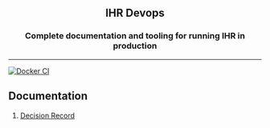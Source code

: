 <h2 align="center"><b>IHR Devops</b></h2>

<h3 align="center">Complete documentation and tooling for running IHR in production</h3>

---

[![Docker CI](https://github.com/InternetHealthReport/devops/actions/workflows/docker-ci.yml/badge.svg)](https://github.com/InternetHealthReport/devops/actions/workflows/docker-ci.yml)

## Documentation

   1. [Decision Record](./documentation/decision-record.md)